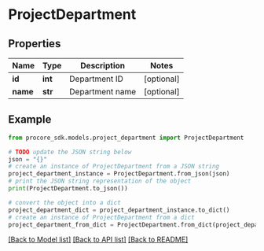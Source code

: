 # ProjectDepartment


## Properties

Name | Type | Description | Notes
------------ | ------------- | ------------- | -------------
**id** | **int** | Department ID | [optional] 
**name** | **str** | Department name | [optional] 

## Example

```python
from procore_sdk.models.project_department import ProjectDepartment

# TODO update the JSON string below
json = "{}"
# create an instance of ProjectDepartment from a JSON string
project_department_instance = ProjectDepartment.from_json(json)
# print the JSON string representation of the object
print(ProjectDepartment.to_json())

# convert the object into a dict
project_department_dict = project_department_instance.to_dict()
# create an instance of ProjectDepartment from a dict
project_department_from_dict = ProjectDepartment.from_dict(project_department_dict)
```
[[Back to Model list]](../README.md#documentation-for-models) [[Back to API list]](../README.md#documentation-for-api-endpoints) [[Back to README]](../README.md)


